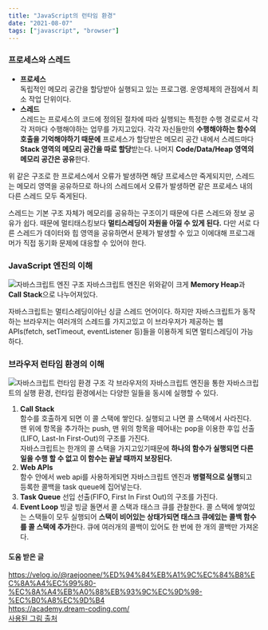```yaml
---
title: "JavaScript의 런타임 환경"
date: "2021-08-07"
tags: ["javascript", "browser"]
---
```


### 프로세스와 스레드

- **프로세스**<br/>
  독립적인 메모리 공간을 할당받아 실행되고 있는 프로그램. 운영체제의 관점에서 최소 작업 단위이다.
- **스레드**<br/>
  스레드는 프로세스의 코드에 정의된 절차에 따라 실행되는 특정한 수행 경로로서 각각 저마다 수행해야하는 업무를 가지고있다. 각각 자신들만의 **수행해야하는 함수의 호출을 기억해야하기 때문에** 프로세스가 할당받은 메모리 공간 내에서 스레드마다 **Stack 영역의 메모리 공간을 따로 할당**받는다. 나머지 **Code/Data/Heap 영역의 메모리 공간은 공유**한다.

위 같은 구조로 한 프로세스에서 오류가 발생하면 해당 프로세스만 죽게되지만, 스레드는 메모리 영역을 공유하므로 하나의 스레드에서 오류가 발생하면 같은 프로세스 내의 다른 스레드 모두 죽게된다.

스레드는 기본 구조 자체가 메모리를 공유하는 구조이기 때문에 다른 스레드와 정보 공유가 쉽다. 때문에 멀티태스킹보다 **멀티스레딩이 자원을 아낄 수 있게 된다.** 다만 서로 다른 스레드가 데이터와 힙 영역을 공유하면서 문제가 발생할 수 있고 이에대해 프로그래머가 직접 동기화 문제에 대응할 수 있어야 한다.

### JavaScript 엔진의 이해

![자바스크립트 엔진 구조](https://joshua1988.github.io/images/posts/web/translation/how-js-works/js-engine-structure.png)
자바스크립트 엔진은 위와같이 크게 **Memory Heap**과 **Call Stack**으로 나누어져있다.

자바스크립트는 멀티스레딩이아닌 싱글 스레드 언어이다. 하지만 자바스크립트가 동작하는 브라우저는 여러개의 스레드를 가지고있고 이 브라우저가 제공하는 웹 APIs(fetch, setTimeout, eventListener 등)들을 이용하게 되면 멀티스레딩이 가능하다.

### 브라우저 런타임 환경의 이해

![자바스크립트 런타임 환경 구조](https://joshua1988.github.io/images/posts/web/translation/how-js-works/js-engine-runtime.png)
각 브라우저의 자바스크립트 엔진을 통한 자바스크립트의 실행 환경, 런타임 환경에서는 다양한 일들을 동시에 실행할 수 있다.

1. **Call Stack**<br/>
   함수를 호출하게 되면 이 콜 스택에 쌓인다. 실행되고 나면 콜 스택에서 사라진다.
   맨 위에 항목을 추가하는 push, 맨 위의 항목을 떼어내는 pop을 이용한 후입 선출(LIFO, Last-In First-Out)의 구조를 가진다.<br/>
   자바스크립트는 한개의 콜 스택을 가지고있기때문에 **하나의 함수가 실행되면 다른 일을 수행 할 수 없고 이 함수는 끝날 때까지 보장된다.**
2. **Web APIs**<br/>
   함수 안에서 web api를 사용하게되면 자바스크립트 엔진과 **병렬적으로 실행**되고 등록한 콜백을 task queue에 집어넣는다.
3. **Task Queue**
   선입 선출(FIFO, First In First Out)의 구조를 가진다.
4. **Event Loop**
   빙글 빙글 돌면서 콜 스택과 태스크 큐를 관찰한다. 콜 스택에 쌓여있는 스택들이 모두 실행되어 **스택이 비어있는 상태가되면 태스크 큐에있는 콜백 함수를 콜 스택에 추가**한다. 큐에 여러개의 콜백이 있어도 한 번에 한 개의 콜백만 가져온다.

#### 도움 받은 글

https://velog.io/@raejoonee/%ED%94%84%EB%A1%9C%EC%84%B8%EC%8A%A4%EC%99%80-%EC%8A%A4%EB%A0%88%EB%93%9C%EC%9D%98-%EC%B0%A8%EC%9D%B4<br/>
https://academy.dream-coding.com/<br/>
[사용된 그림 출처](https://joshua1988.github.io/)

